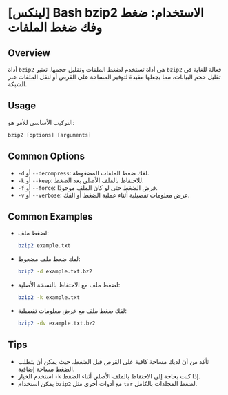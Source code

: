 # [لينكس] Bash bzip2 الاستخدام: ضغط وفك ضغط الملفات

## Overview
أداة `bzip2` هي أداة تستخدم لضغط الملفات وتقليل حجمها. تعتبر `bzip2` فعالة للغاية في تقليل حجم البيانات، مما يجعلها مفيدة لتوفير المساحة على القرص أو لنقل الملفات عبر الشبكة.

## Usage
التركيب الأساسي للأمر هو:
```
bzip2 [options] [arguments]
```

## Common Options
- `-d` أو `--decompress`: لفك ضغط الملفات المضغوطة.
- `-k` أو `--keep`: للاحتفاظ بالملف الأصلي بعد الضغط.
- `-f` أو `--force`: فرض الضغط حتى لو كان الملف موجودًا.
- `-v` أو `--verbose`: عرض معلومات تفصيلية أثناء عملية الضغط أو الفك.

## Common Examples
- لضغط ملف:
  ```bash
  bzip2 example.txt
  ```
- لفك ضغط ملف مضغوط:
  ```bash
  bzip2 -d example.txt.bz2
  ```
- لضغط ملف مع الاحتفاظ بالنسخة الأصلية:
  ```bash
  bzip2 -k example.txt
  ```
- لفك ضغط ملف مع عرض معلومات تفصيلية:
  ```bash
  bzip2 -dv example.txt.bz2
  ```

## Tips
- تأكد من أن لديك مساحة كافية على القرص قبل الضغط، حيث يمكن أن يتطلب الضغط مساحة إضافية.
- استخدم الخيار `-k` إذا كنت بحاجة إلى الاحتفاظ بالملف الأصلي أثناء الضغط.
- يمكن استخدام `bzip2` مع أدوات أخرى مثل `tar` لضغط المجلدات بالكامل.